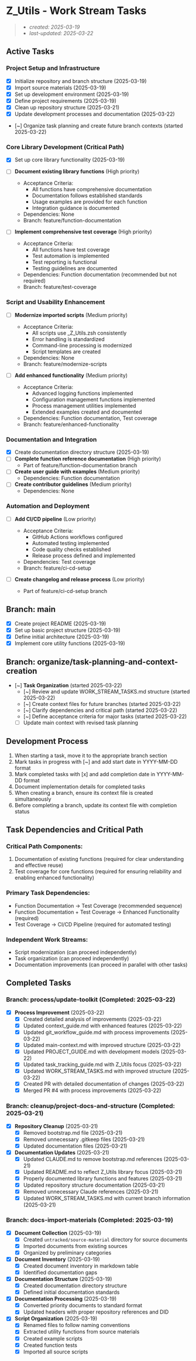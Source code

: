 # Z_Utils - Work Stream Tasks

> - _created: 2025-03-19_
> - _last-updated: 2025-03-22_

## Active Tasks

### Project Setup and Infrastructure
- [x] Initialize repository and branch structure (2025-03-19)
- [x] Import source materials (2025-03-19)
- [x] Set up development environment (2025-03-19)
- [x] Define project requirements (2025-03-19)
- [x] Clean up repository structure (2025-03-21)
- [x] Update development processes and documentation (2025-03-22)
- [~] Organize task planning and create future branch contexts (started 2025-03-22)

### Core Library Development (Critical Path)
- [x] Set up core library functionality (2025-03-19)
- [ ] **Document existing library functions** (High priority)
  - Acceptance Criteria:
    - All functions have comprehensive documentation
    - Documentation follows established standards
    - Usage examples are provided for each function
    - Integration guidance is documented
  - Dependencies: None
  - Branch: feature/function-documentation

- [ ] **Implement comprehensive test coverage** (High priority)
  - Acceptance Criteria:
    - All functions have test coverage
    - Test automation is implemented
    - Test reporting is functional
    - Testing guidelines are documented
  - Dependencies: Function documentation (recommended but not required)
  - Branch: feature/test-coverage

### Script and Usability Enhancement
- [ ] **Modernize imported scripts** (Medium priority)
  - Acceptance Criteria:
    - All scripts use _Z_Utils.zsh consistently
    - Error handling is standardized
    - Command-line processing is modernized
    - Script templates are created
  - Dependencies: None
  - Branch: feature/modernize-scripts

- [ ] **Add enhanced functionality** (Medium priority)
  - Acceptance Criteria:
    - Advanced logging functions implemented
    - Configuration management functions implemented
    - Process management utilities implemented
    - Extended examples created and documented
  - Dependencies: Function documentation, Test coverage
  - Branch: feature/enhanced-functionality

### Documentation and Integration
- [x] Create documentation directory structure (2025-03-19)
- [ ] **Complete function reference documentation** (High priority)
  - Part of feature/function-documentation branch
- [ ] **Create user guide with examples** (Medium priority)
  - Dependencies: Function documentation
- [ ] **Create contributor guidelines** (Medium priority)
  - Dependencies: None

### Automation and Deployment
- [ ] **Add CI/CD pipeline** (Low priority)
  - Acceptance Criteria:
    - GitHub Actions workflows configured
    - Automated testing implemented
    - Code quality checks established
    - Release process defined and implemented
  - Dependencies: Test coverage
  - Branch: feature/ci-cd-setup

- [ ] **Create changelog and release process** (Low priority)
  - Part of feature/ci-cd-setup branch

## Branch: main

- [x] Create project README (2025-03-19)
- [x] Set up basic project structure (2025-03-19)
- [x] Define initial architecture (2025-03-19)
- [x] Implement core utility functions (2025-03-19)

## Branch: organize/task-planning-and-context-creation

- [~] **Task Organization** (started 2025-03-22)
  - [~] Review and update WORK_STREAM_TASKS.md structure (started 2025-03-22)
  - [~] Create context files for future branches (started 2025-03-22)
  - [~] Clarify dependencies and critical path (started 2025-03-22)
  - [~] Define acceptance criteria for major tasks (started 2025-03-22)
  - [ ] Update main context with revised task planning

## Development Process

1. When starting a task, move it to the appropriate branch section
2. Mark tasks in progress with [~] and add start date in YYYY-MM-DD format
3. Mark completed tasks with [x] and add completion date in YYYY-MM-DD format
4. Document implementation details for completed tasks
5. When creating a branch, ensure its context file is created simultaneously
6. Before completing a branch, update its context file with completion status

## Task Dependencies and Critical Path

### Critical Path Components:
1. Documentation of existing functions (required for clear understanding and effective reuse)
2. Test coverage for core functions (required for ensuring reliability and enabling enhanced functionality)

### Primary Task Dependencies:
- Function Documentation → Test Coverage (recommended sequence)
- Function Documentation + Test Coverage → Enhanced Functionality (required)
- Test Coverage → CI/CD Pipeline (required for automated testing)

### Independent Work Streams:
- Script modernization (can proceed independently)
- Task organization (can proceed independently)
- Documentation improvements (can proceed in parallel with other tasks)

## Completed Tasks

### Branch: process/update-toolkit (Completed: 2025-03-22)

- [x] **Process Improvement** (2025-03-22)
  - [x] Created detailed analysis of improvements (2025-03-22)
  - [x] Updated context_guide.md with enhanced features (2025-03-22)
  - [x] Updated git_workflow_guide.md with process improvements (2025-03-22)
  - [x] Updated main-context.md with improved structure (2025-03-22)
  - [x] Updated PROJECT_GUIDE.md with development models (2025-03-22) 
  - [x] Updated task_tracking_guide.md with Z_Utils focus (2025-03-22)
  - [x] Updated WORK_STREAM_TASKS.md with improved structure (2025-03-22)
  - [x] Created PR with detailed documentation of changes (2025-03-22)
  - [x] Merged PR #4 with process improvements (2025-03-22)

### Branch: cleanup/project-docs-and-structure (Completed: 2025-03-21)

- [x] **Repository Cleanup** (2025-03-21)
  - [x] Removed bootstrap.md file (2025-03-21)
  - [x] Removed unnecessary .gitkeep files (2025-03-21)
  - [x] Updated documentation files (2025-03-21)
- [x] **Documentation Updates** (2025-03-21)
  - [x] Updated CLAUDE.md to remove bootstrap.md references (2025-03-21)
  - [x] Updated README.md to reflect Z_Utils library focus (2025-03-21)
  - [x] Properly documented library functions and features (2025-03-21)
  - [x] Updated repository structure documentation (2025-03-21)
  - [x] Removed unnecessary Claude references (2025-03-21)
  - [x] Updated WORK_STREAM_TASKS.md with current branch information (2025-03-21)

### Branch: docs-import-materials (Completed: 2025-03-19)

- [x] **Document Collection** (2025-03-19)
  - [x] Created `untracked/source-material` directory for source documents
  - [x] Imported documents from existing sources
  - [x] Organized by preliminary categories
- [x] **Document Inventory** (2025-03-19)
  - [x] Created document inventory in markdown table
  - [x] Identified documentation gaps
- [x] **Documentation Structure** (2025-03-19)
  - [x] Created documentation directory structure
  - [x] Defined initial documentation standards
- [x] **Documentation Processing** (2025-03-19)
  - [x] Converted priority documents to standard format
  - [x] Updated headers with proper repository references and DID
- [x] **Script Organization** (2025-03-19)
  - [x] Renamed files to follow naming conventions
  - [x] Extracted utility functions from source materials
  - [x] Created example scripts
  - [x] Created function tests
  - [x] Imported all source scripts